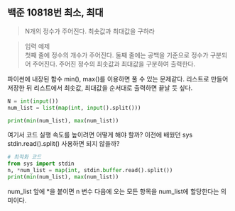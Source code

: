 ## 백준 10818번 최소, 최대

> N개의 정수가 주어진다. 최솟값과 최대값을 구하라

> 입력 예제<br>
첫째 줄에 정수의 개수가 주어진다. 둘째 줄에는 공백을 기준으로 정수가 구분되어 주어진다. 주어진 정수의 최솟값과 최대값을 구분하여 출력한다.

파이썬에 내장된 함수 min(), max()를 이용하면 풀 수 있는 문제같다. 리스트로 만들어 저장한 뒤 리스트에서 최솟값, 최대값을 순서대로 출력하면 끝날 듯 싶다.

```python
N = int(input())
num_list = list(map(int, input().split()))

print(min(num_list), max(num_list))
```

여기서 코드 실행 속도를 높이려면 어떻게 해야 할까? 이전에 배웠던 sys stdin.read().split() 사용하면 되지 않을까?

```python
# 최적화 코드
from sys import stdin
n, *num_list = map(int, stdin.buffer.read().split())
print(min(num_list), max(num_list))
```

num_list 앞에 *을 붙이면 n 변수 다음에 오는 모든 항목을 num_list에 할당한다는 의미이다.